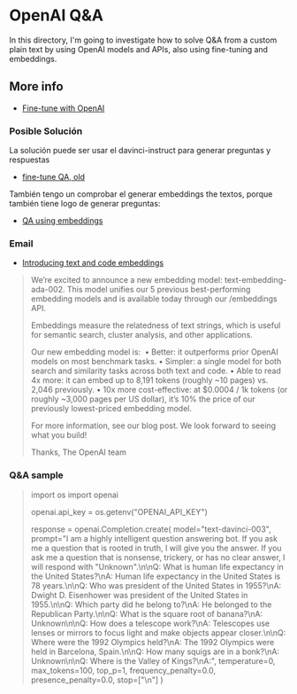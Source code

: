 # OpenAI Q&A
In this directory, I'm going to investigate how to solve Q&A from a custom plain text by using OpenAI models and APIs, also using fine-tuning and embeddings.

## More info
- [Fine-tune with OpenAI](https://beta.openai.com/docs/api-reference/fine-tunes)

### Posible Solución
La solución puede ser usar el davinci-instruct para generar preguntas y respuestas 

- [fine-tune QA, old](https://github.com/openai/openai-cookbook/blob/main/examples/fine-tuned_qa/olympics-2-create-qa.ipynb)

También tengo un comprobar el generar embeddings the textos, porque también tiene logo de generar preguntas:

- [QA using embeddings](https://github.com/openai/openai-cookbook/blob/main/examples/Question_answering_using_embeddings.ipynb)

### Email

- [Introducing text and code embeddings](https://openai.com/blog/introducing-text-and-code-embeddings/)

> We’re excited to announce a new embedding model: text-embedding-ada-002. This model unifies our 5 previous best-performing embedding models and is available today through our /embeddings API.
> 
> Embeddings measure the relatedness of text strings, which is useful for semantic search, cluster analysis, and other applications.
> 
> Our new embedding model is: 
> 	•	Better: it outperforms prior OpenAI models on most benchmark tasks.
> 	•	Simpler: a single model for both search and similarity tasks across both text and code.
> 	•	Able to read 4x more: it can embed up to 8,191 tokens (roughly ~10 pages) vs. 2,046 previously.
> 	•	10x more cost-effective: at $0.0004 / 1k tokens (or roughly ~3,000 pages per US dollar), it’s 10% the price of our previously lowest-priced embedding model.
> 
> For more information, see our blog post. We look forward to seeing what you build!
> 
> Thanks,
> The OpenAI team
> 

### Q&A sample
> 
> import os
> import openai
> 
> openai.api_key = os.getenv("OPENAI_API_KEY")
> 
> response = openai.Completion.create(
>   model="text-davinci-003",
>   prompt="I am a highly intelligent question answering bot. If you ask me a question that is rooted in truth, I will give you the answer. If you ask me a question that is nonsense, trickery, or has no clear answer, I will respond with \"Unknown\".\n\nQ: What is human life expectancy in the United States?\nA: Human life expectancy in the United States is 78 years.\n\nQ: Who was president of the United States in 1955?\nA: Dwight D. Eisenhower was president of the United States in 1955.\n\nQ: Which party did he belong to?\nA: He belonged to the Republican Party.\n\nQ: What is the square root of banana?\nA: Unknown\n\nQ: How does a telescope work?\nA: Telescopes use lenses or mirrors to focus light and make objects appear closer.\n\nQ: Where were the 1992 Olympics held?\nA: The 1992 Olympics were held in Barcelona, Spain.\n\nQ: How many squigs are in a bonk?\nA: Unknown\n\nQ: Where is the Valley of Kings?\nA:",
>   temperature=0,
>   max_tokens=100,
>   top_p=1,
>   frequency_penalty=0.0,
>   presence_penalty=0.0,
>   stop=["\n"]
> )